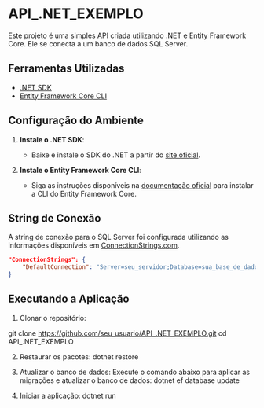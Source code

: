 # API_.NET_EXEMPLO

Este projeto é uma simples API criada utilizando .NET e Entity Framework Core. Ele se conecta a um banco de dados SQL Server.

## Ferramentas Utilizadas

- [.NET SDK](https://dotnet.microsoft.com/en-us/download)
- [Entity Framework Core CLI](https://learn.microsoft.com/pt-br/ef/core/cli/dotnet)

## Configuração do Ambiente

1. **Instale o .NET SDK**:
    - Baixe e instale o SDK do .NET a partir do [site oficial](https://dotnet.microsoft.com/en-us/download).

2. **Instale o Entity Framework Core CLI**:
    - Siga as instruções disponíveis na [documentação oficial](https://learn.microsoft.com/pt-br/ef/core/cli/dotnet) para instalar a CLI do Entity Framework Core.

## String de Conexão

A string de conexão para o SQL Server foi configurada utilizando as informações disponíveis em [ConnectionStrings.com](https://www.connectionstrings.com/sql-server/).

```json
"ConnectionStrings": {
    "DefaultConnection": "Server=seu_servidor;Database=sua_base_de_dados;User Id=seu_usuario;Password=sua_senha;"
}
```

## Executando a Aplicação

1. Clonar o repositório:

git clone https://github.com/seu_usuario/API_.NET_EXEMPLO.git
cd API_.NET_EXEMPLO

2. Restaurar os pacotes:
dotnet restore

3. Atualizar o banco de dados:
Execute o comando abaixo para aplicar as migrações e atualizar o banco de dados:
dotnet ef database update

4. Iniciar a aplicação:
dotnet run
